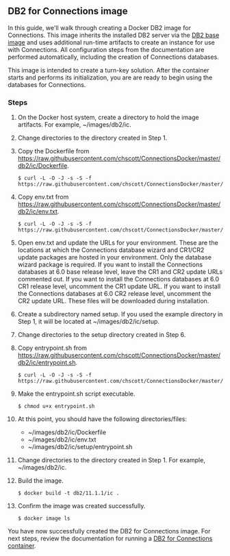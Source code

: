 ## DB2 for Connections image

In this guide, we'll walk through creating a Docker DB2 image for Connections. This image inherits the installed DB2 server
via the [DB2 base image](db2_base.md) and uses additional run-time artifacts to create an instance for use with 
Connections. All configuration steps from the documentation are performed automatically, including the creation of 
Connections databases.

This image is intended to create a turn-key solution. After the container starts and performs its initialization, you are
are ready to begin using the databases for Connections.

### Steps

1. On the Docker host system, create a directory to hold the image artifacts. For example, ~/images/db2/ic.

2. Change directories to the directory created in Step 1.

3. Copy the Dockerfile from https://raw.githubusercontent.com/chscott/ConnectionsDocker/master/db2/ic/Dockerfile. 

   ```
   $ curl -L -O -J -s -S -f https://raw.githubusercontent.com/chscott/ConnectionsDocker/master/db2/ic/Dockerfile
   ```
   
4. Copy env.txt from https://raw.githubusercontent.com/chscott/ConnectionsDocker/master/db2/ic/env.txt.
   
   ```
   $ curl -L -O -J -s -S -f https://raw.githubusercontent.com/chscott/ConnectionsDocker/master/db2/ic/env.txt
   ```
5. Open env.txt and update the URLs for your environment. These are the locations at which the Connections database wizard
   and CR1/CR2 update packages are hosted in your environment. Only the database wizard package is required. If you want to 
   install the Connections databases at 6.0 base release level, leave the CR1 and CR2 update URLs commented out. If you want
   to install the Connections databases at 6.0 CR1 release level, uncomment the CR1 update URL. If you want to install the 
   Connections databases at 6.0 CR2 release level, uncomment the CR2 update URL. These files will be downloaded during 
   installation.
   
6. Create a subdirectory named setup. If you used the example directory in Step 1, it will be located at 
   ~/images/db2/ic/setup.
   
7. Change directories to the setup directory created in Step 6.

8. Copy entrypoint.sh from https://raw.githubusercontent.com/chscott/ConnectionsDocker/master/db2/ic/entrypoint.sh.

   ```
   $ curl -L -O -J -s -S -f https://raw.githubusercontent.com/chscott/ConnectionsDocker/master/db2/ic/entrypoint.sh
   ```

9. Make the entrypoint.sh script executable.

   ```
   $ chmod u+x entrypoint.sh
   ```
   
10. At this point, you should have the following directories/files:

    - ~/images/db2/ic/Dockerfile
    - ~/images/db2/ic/env.txt
    - ~/images/db2/ic/setup/entrypoint.sh
   
11. Change directories to the directory created in Step 1. For example, ~/images/db2/ic.

12. Build the image.

    ```
    $ docker build -t db2/11.1.1/ic .
    ```
    
13. Confirm the image was created successfully.

    ```
    $ docker image ls
    ```
    
You have now successfully created the DB2 for Connections image. For next steps, review the documentation for running a 
[DB2 for Connections container](doc/containers/db2_ic.md).